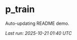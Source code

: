 # p_train

Auto-updating README demo.

<!--START_SECTION:status-->
_Last run: 2025-10-21 01:40 UTC_
<!--END_SECTION:status-->



















































































































































































































































































































































































































































































































































































































































































































































































































































































































































































































































































































































































































































































































































































































































